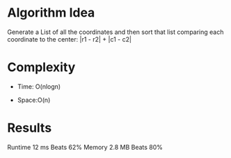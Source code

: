 # Algorithm Idea

Generate a List of all the coordinates and then sort that list comparing each coordinate to the center: |r1 - r2| + |c1 - c2|

# Complexity

- Time: O(nlogn)

- Space:O(n)

# Results

Runtime
12 ms
Beats
62%
Memory
2.8 MB
Beats
80%
